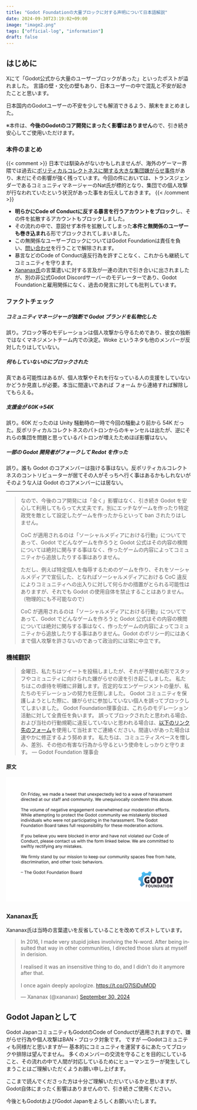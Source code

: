 ```yaml
---
title: "Godot Foundationの大量ブロックに対する声明について日本語解説"
date: 2024-09-30T23:19:02+09:00
image: "image2.png"
tags: ["official-log", "information"]
draft: false
---
```

## はじめに

Xにて「Godot公式から大量のユーザーブロックがあった」といったポストが溢れました。
言語の壁・文化の壁もあり、日本ユーザーの中で混乱と不安が起きたことと思います。

日本国内のGodotユーザーの不安を少しでも解消できるよう、顛末をまとめました。

※本件は、**今後のGodotのコア開発にまったく影響はありません**ので、引き続き安心してご使用いただけます。

### 本件のまとめ

{{< comment >}}
日本では馴染みがないかもしれませんが、海外のゲーマー界隈では過去に[ポリティカルコレクトネスに関する大きな集団嫌がらせ事件](https://ja.wikipedia.org/wiki/%E3%82%B2%E3%83%BC%E3%83%9E%E3%83%BC%E3%82%B2%E3%83%BC%E3%83%88%E9%9B%86%E5%9B%A3%E5%AB%8C%E3%81%8C%E3%82%89%E3%81%9B%E4%BA%8B%E4%BB%B6)があり、未だにその影響が強く残っています。今回の件においては、トランスジェンダーであるコミュニティマネージャーのNat氏が標的となり、集団での個人攻撃が行なわれていたという状況があった事をお伝えしておきます。
{{< /comment >}}

- **明らかにCode of Conductに反する暴言を行うアカウントをブロック**し、その件を拡散するアカウントもブロックしました。
- その流れの中で、意図せず本件を拡散してしまった**本件と無関係のユーザーも巻き込まれ**る形でブロックされてしまいました。
- この無関係なユーザーブロックについてはGodot Foundationは責任を負い、[問い合わせ](https://docs.google.com/forms/d/e/1FAIpQLSemeIsYlP6wj7COF4NFXRWkRaNfNezGKNKEWozE6Paqq1RP2w/viewform)を行うことで解除されます。
- 暴言などのCode of Conduct違反行為を許すことなく、これからも継続してコミュニティを守ります。
- [Xananax氏](https://x.com/xananax)の言葉遣いに対する言及が一連の流れで引き合いに出されましたが、別の非公式Godot Discordサーバーのモデレーターであり、Godot Foundationと雇用関係になく、過去の発言に対しても批判しています。


### ファクトチェック

##### コミュニティマネージャーが独断で Godot ブランドを私物化した

誤り。ブロック等のモデレーションは個人攻撃から守るためであり、彼女の独断ではなくマネジメントチーム内での決定。Woke というネタも他のメンバーが反対したりはしていない。

##### 何もしていないのにブロックされた

真である可能性はあるが、個人攻撃やそれを行なっている人の支援をしていないかどうか見直しが必要。本当に間違いであれば フォーム から連絡すれば解除してもらえる。


##### 支援金が 60K->54K

誤り。60K だったのは Unity 騒動時の一時で今回の騒動より前から 54K だった。反ポリティカルコレクトネスのパトロンからのキャンセルは出たが、逆にそれらの集団を問題と思っているパトロンが増えたためほぼ影響はない。


##### 一部の Godot 開発者がフォークして Redot を作った

誤り。誰も Godot のコアメンバーは抜ける事はない。反ポリティカルコレクトネスのコントリビューターが居てその人がそっちへ行く事はあるかもしれないがそのような人は Godot のコアメンバーには居ない。

---

> なので、今後のコア開発には「全く」影響はなく、引き続き Godot を安心して利用してもらって大丈夫です。別にエッチなゲームを作ったり特定政党を敵として設定したゲームを作ったからといって ban されたりはしません。
>
> CoC が適用されるのは「ソーシャルメディアにおける行動」についてであって、Godot でどんなゲームを作ろうと Godot 公式はその内容の検閲については絶対に関与する事はなく、作ったゲームの内容によってコミュニティから追放したりする事はありません。
> 
> ただし、例えば特定個人を侮辱するためのゲームを作り、それをソーシャルメディアで宣伝した、となればソーシャルメディアにおける CoC 違反によりコミュニティへの出入りに対して何らかの措置がとられる可能性はありますが、それでも Godot の使用自体を禁止することはありません。（物理的にも不可能なので）
> 
> CoC が適用されるのは「ソーシャルメディアにおける行動」についてであって、Godot でどんなゲームを作ろうと Godot 公式はその内容の検閲については絶対に関与する事はなく、作ったゲームの内容によってコミュニティから追放したりする事はありません。Godot のポリシー的にはあくまで個人攻撃を許さないのであって政治的には常に中立です。


### 機械翻訳

> 金曜日、私たちはツイートを投稿しましたが、それが予期せぬ形でスタッフやコミュニティに向けられた嫌がらせの波を引き起こしました。
> 私たちはこの虐待を明確に非難します。否定的なエンゲージメントの量が、私たちのモデレーションの努力を圧倒しました。
> Godot コミュニティを保護しようとした際に、嫌がらせに参加していない個人を誤ってブロックしてしまいました。
> Godot Foundation理事会は、これらのモデレーション活動に対して全責任を負います。
> 誤ってブロックされたと思われる場合、および当社の行動規範に違反していないと思われる場合は、[以下のリンク先のフォーム](https://docs.google.com/forms/d/e/1FAIpQLSemeIsYlP6wj7COF4NFXRWkRaNfNezGKNKEWozE6Paqq1RP2w/viewform)を使用して当社までご連絡ください。間違いがあった場合は速やかに修正するよう努めます。
> 私たちは、コミュニティスペースを憎しみ、差別、その他の有害な行為から守るという使命をしっかりと守ります。
> ― Godot Foundation 理事会

#### 原文

![Godot Faundationの声明](image.png)

### Xananax氏

Xananax氏は当時の言葉遣いを反省していることを改めてポストしています。

<blockquote class="twitter-tweet mx-auto"><p lang="en" dir="ltr">In 2016, I made very stupid jokes involving the N-word. After being insulted that way in other communities, I directed those slurs at myself in derision. <br><br>I realised it was an insensitive thing to do, and I didn&#39;t do it anymore after that.<br><br>I once again deeply apologize. <a href="https://t.co/O7lSiDuMOD">https://t.co/O7lSiDuMOD</a></p>&mdash; Xananax (@xananax) <a href="https://twitter.com/xananax/status/1840721610321297615?ref_src=twsrc%5Etfw">September 30, 2024</a></blockquote> <script async src="https://platform.twitter.com/widgets.js" charset="utf-8"></script>


## Godot Japanとして

Godot JapanコミュニティもGodotのCode of Conductが適用されますので、嫌がらせ行為や個人攻撃はBAN・ブロック対象です。
ですが ―Godotコミュニティも同様だと思いますが― 基本的にコミュニティを運営するにあたってブロックや排除は望んでません。
多くのメンバーの交流を守ることを目的にしていること、その流れの中で人間が対応しているためにヒューマンエラーが発生してしまうことはご理解いただくようお願い申し上げます。

ここまで読んでくださった方は十分ご理解いただいているかと思いますが、Godot自体にまったく影響はありませんので、引き続きご使用ください。

今後ともGodotおよびGodot Japanをよろしくお願いいたします。
